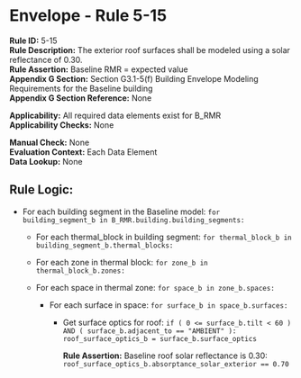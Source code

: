 
# Envelope - Rule 5-15  

**Rule ID:** 5-15  
**Rule Description:**  The  exterior roof surfaces shall be modeled using a solar reflectance of 0.30.  
**Rule Assertion:** Baseline RMR = expected value  
**Appendix G Section:** Section G3.1-5(f) Building Envelope Modeling Requirements for the Baseline building  
**Appendix G Section Reference:** None  

**Applicability:** All required data elements exist for B_RMR  
**Applicability Checks:**  None  

**Manual Check:** None  
**Evaluation Context:** Each Data Element  
**Data Lookup:** None  

## Rule Logic:  

- For each building segment in the Baseline model: ```for building_segment_b in B_RMR.building.building_segments:```  

  - For each thermal_block in building segment: ```for thermal_block_b in building_segment_b.thermal_blocks:```  

  - For each zone in thermal block: ```for zone_b in thermal_block_b.zones:```  

  - For each space in thermal zone: ```for space_b in zone_b.spaces:```  

    - For each surface in space: ```for surface_b in space_b.surfaces:```  

      - Get surface optics for roof: ```if ( 0 <= surface_b.tilt < 60 ) AND ( surface_b.adjacent_to == "AMBIENT" ): roof_surface_optics_b = surface_b.surface_optics```  

        **Rule Assertion:** Baseline roof solar reflectance is 0.30: ```roof_surface_optics_b.absorptance_solar_exterior == 0.70```  
